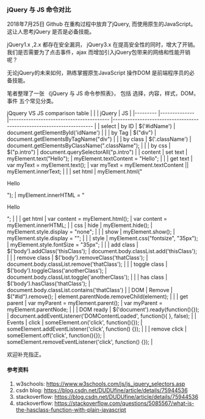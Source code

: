 ### jQuery 与 JS 命令对比

2018年7月25日 Github 在重构过程中放弃了jQuery, 而使用原生的JavaScript。 这让人思考jQuery 是否是必备技能。 

jQuery1.x ,2.x 都存在安全漏洞， jQuery3.x 在提高安全性的同时，增大了开销。我们是否需要为了点击事件，ajax 而增加引入jQuery包带来的网络和性能开销呢？

无论jQuery的未来如何，熟练掌握原生JavaScript 操作DOM 是前端程序员的必备技能。 

笔者整理了一张 《jQuery 与 JS 命令参照表》， 包括 选择，内容，样式，DOM，事件 五个常见分类。

jQquery VS JS comparison table
|         	|              	| jQuery                                  	| JS                                                                   	|
|---------	|--------------	|-----------------------------------------	|----------------------------------------------------------------------	|
| select  	| by ID        	| $('#idName')                            	| document.getElementById('idName')                                    	|
|         	| by Tag       	| $("div")                                	| document.getElementsByTagName("div")                                 	|
|         	| by class     	| $('.className')                         	| document.getElementsByClassName(".className");                       	|
|         	| by css       	| $("p.intro")                            	| document.querySelectorAll("p.intro")                                 	|
| content 	| set text     	| myElement.text("Hello");                	| myElement.textContent = "Hello";                                     	|
|         	| get text     	| var myText = myElement.text();          	| var myText = myElement.textContent || myElement.innerText;           	|
|         	| set html     	| myElement.html("<p>Hello</p>");         	| myElement.innerHTML = "<p>Hello</p>";                                	|
|         	| get html     	| var content = myElement.html();         	| var content = myElement.innerHTML;                                   	|
| css     	| hide         	| myElement.hide();                       	| myElement.style.display = "none";                                    	|
|         	| show         	| myElement.show();                       	| myElement.style.display = "";                                        	|
|         	| style        	| myElement.css("fontsize", "35px");      	| myElement.style.fontSize = "35px";                                   	|
|         	| add class    	| $('body').addClass('thisClass');        	| document.body.classList.add('thisClass');                            	|
|         	| remove class 	| $('body').removeClass('thatClass');     	| document.body.classList.remove('thatClass');                         	|
|         	| toggle class 	| $('body').toggleClass('anotherClass');  	| document.body.classList.toggle('anotherClass');                      	|
|         	| has class    	| $('body').hasClass('thatClass');        	| document.body.classList.contains('thatClass')                        	|
| DOM     	| Remove       	| $("#id").remove();                      	| element.parentNode.removeChild(element);                             	|
|         	| get parent   	| var myParent = myElement.parent();      	| var myParent = myElement.parentNode;                                 	|
|         	| DOM ready    	| $('document').ready(function(){});      	| document.addEventListener('DOMContentLoaded', function(){ }, false); 	|
| Events  	| click        	| someElement.on('click', function(){});  	| someElement.addEventListener('click', function() {});                	|
|         	| remove click 	| someElement.off('click', function(){}); 	| someElement.removeEventListener('click', function() {});             	|

欢迎补充指正。

#### 参考资料
1. w3schools: https://www.w3schools.com/js/js_jquery_selectors.asp 
2. csdn blog: https://blog.csdn.net/DUDUfine/article/details/75944536 
3. stackoverflow: https://blog.csdn.net/DUDUfine/article/details/75944536 
4. stackoverflow: https://stackoverflow.com/questions/5085567/what-is-the-hasclass-function-with-plain-javascript 

